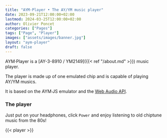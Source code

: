 ```yaml
---
title: "AYM·Player • The AY/YM music player"
date: 2023-09-21T12:00:00+02:00
lastmod: 2024-03-25T12:00:00+02:00
author: Olivier Poncet
categories: ["Pages"]
tags: ["Page", "Player"]
images: ["assets/images/banner.jpg"]
layout: "aym-player"
draft: false
---
```

AYM·Player is a [AY-3-8910 / YM2149]({{< ref "/about.md" >}}) music player.

The player is made up of one emulated chip and is capable of playing AY/YM musics.

It is based on the AYM·JS emulator and the [Web Audio API](https://developer.mozilla.org/fr/docs/Web/API/Web_Audio_API).

### The player

Just put on your headphones, click `Power` and enjoy listening to old chiptune music from the 80s!

{{< player >}}

